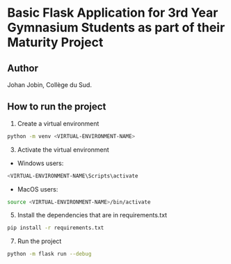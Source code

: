 # Basic Flask Application for 3rd Year Gymnasium Students as part of their Maturity Project

## Author
Johan Jobin, Collège du Sud.

## How to run the project
1. Create a virtual environment
```bash
python -m venv <VIRTUAL-ENVIRONMENT-NAME>
```

3. Activate the virtual environment
  * Windows users:
```bash
<VIRTUAL-ENVIRONMENT-NAME\Scripts\activate
```
  * MacOS users:
```bash
source <VIRTUAL-ENVIRONMENT-NAME>/bin/activate
```

5. Install the dependencies that are in requirements.txt
```bash
pip install -r requirements.txt
```

7. Run the project
```bash
python -m flask run --debug
```
